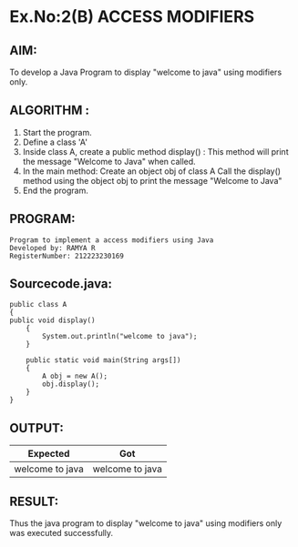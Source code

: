 # Ex.No:2(B) ACCESS MODIFIERS

## AIM:
To develop a Java Program to display "welcome to java" using modifiers only.

## ALGORITHM :
1.	Start the program.
2.	Define a class 'A'
3. Inside class A, create a public method display() : This method will print the message "Welcome to Java" when called.
4. In the main method: Create an object obj of class A
                       Call the display() method using the object obj to print the message "Welcome to Java"
5. End the program.


## PROGRAM:
```
Program to implement a access modifiers using Java
Developed by: RAMYA R
RegisterNumber: 212223230169
```

## Sourcecode.java:

```
public class A 
{ 
public void display() 
    { 
        System.out.println("welcome to java"); 
    } 

    public static void main(String args[])
    {
        A obj = new A();
        obj.display();
    }
}
```


## OUTPUT:
 
|    Expected    |        Got      |
|----------------|-----------------|
|welcome to java | welcome to java |


## RESULT:
Thus the java program to display "welcome to java" using modifiers only was executed successfully.




